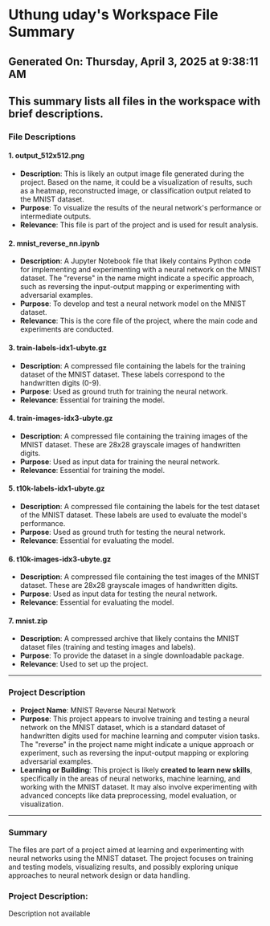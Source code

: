 # Uthung uday's Workspace File Summary
## Generated On: Thursday, April 3, 2025 at 9:38:11 AM
This summary lists all files in the workspace with brief descriptions.
---
### File Descriptions

#### 1. **output_512x512.png**
   - **Description**: This is likely an output image file generated during the project. Based on the name, it could be a visualization of results, such as a heatmap, reconstructed image, or classification output related to the MNIST dataset.
   - **Purpose**: To visualize the results of the neural network's performance or intermediate outputs.
   - **Relevance**: This file is part of the project and is used for result analysis.

#### 2. **mnist_reverse_nn.ipynb**
   - **Description**: A Jupyter Notebook file that likely contains Python code for implementing and experimenting with a neural network on the MNIST dataset. The "reverse" in the name might indicate a specific approach, such as reversing the input-output mapping or experimenting with adversarial examples.
   - **Purpose**: To develop and test a neural network model on the MNIST dataset.
   - **Relevance**: This is the core file of the project, where the main code and experiments are conducted.

#### 3. **train-labels-idx1-ubyte.gz**
   - **Description**: A compressed file containing the labels for the training dataset of the MNIST dataset. These labels correspond to the handwritten digits (0-9).
   - **Purpose**: Used as ground truth for training the neural network.
   - **Relevance**: Essential for training the model.

#### 4. **train-images-idx3-ubyte.gz**
   - **Description**: A compressed file containing the training images of the MNIST dataset. These are 28x28 grayscale images of handwritten digits.
   - **Purpose**: Used as input data for training the neural network.
   - **Relevance**: Essential for training the model.

#### 5. **t10k-labels-idx1-ubyte.gz**
   - **Description**: A compressed file containing the labels for the test dataset of the MNIST dataset. These labels are used to evaluate the model's performance.
   - **Purpose**: Used as ground truth for testing the neural network.
   - **Relevance**: Essential for evaluating the model.

#### 6. **t10k-images-idx3-ubyte.gz**
   - **Description**: A compressed file containing the test images of the MNIST dataset. These are 28x28 grayscale images of handwritten digits.
   - **Purpose**: Used as input data for testing the neural network.
   - **Relevance**: Essential for evaluating the model.

#### 7. **mnist.zip**
   - **Description**: A compressed archive that likely contains the MNIST dataset files (training and testing images and labels).
   - **Purpose**: To provide the dataset in a single downloadable package.
   - **Relevance**: Used to set up the project.

---

### Project Description

- **Project Name**: MNIST Reverse Neural Network
- **Purpose**: This project appears to involve training and testing a neural network on the MNIST dataset, which is a standard dataset of handwritten digits used for machine learning and computer vision tasks. The "reverse" in the project name might indicate a unique approach or experiment, such as reversing the input-output mapping or exploring adversarial examples.
- **Learning or Building**: This project is likely **created to learn new skills**, specifically in the areas of neural networks, machine learning, and working with the MNIST dataset. It may also involve experimenting with advanced concepts like data preprocessing, model evaluation, or visualization.

---

### Summary
The files are part of a project aimed at learning and experimenting with neural networks using the MNIST dataset. The project focuses on training and testing models, visualizing results, and possibly exploring unique approaches to neural network design or data handling. 
### Project Description:
 Description not available
